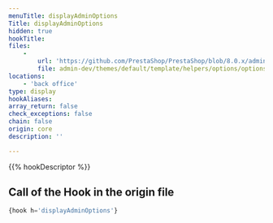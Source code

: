 ```yaml
---
menuTitle: displayAdminOptions
Title: displayAdminOptions
hidden: true
hookTitle: 
files:
    -
        url: 'https://github.com/PrestaShop/PrestaShop/blob/8.0.x/admin-dev/themes/default/template/helpers/options/options.tpl'
        file: admin-dev/themes/default/template/helpers/options/options.tpl
locations:
    - 'back office'
type: display
hookAliases: 
array_return: false
check_exceptions: false
chain: false
origin: core
description: ''

---
```


{{% hookDescriptor %}}

## Call of the Hook in the origin file

```php
{hook h='displayAdminOptions'}
```
